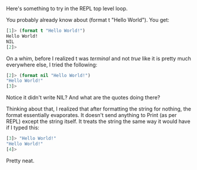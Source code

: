 Here's something to try in the REPL top level loop.

You probably already know about (format t "Hello World"). You get:

```lsp
[1]> (format t "Hello World!")
Hello World!
NIL
[2]> 
```

On a whim, before I realized t was <i>terminal</i> and not <i>true</i> like it is pretty much everywhere else, I tried the following:

```lisp
[2]> (format nil "Hello World!")
"Hello World!"
[3]> 
```

Notice it didn't write NIL? And what are the quotes doing there? 

Thinking about that, I realized that after formatting the string for nothing, the format essentially evaporates. It doesn't send anything to Print (as per REPL) except the string itself. It treats the string the same way it would have if I typed this:

```lisp
[3]> "Hello World!"
"Hello World!"
[4]> 
```

Pretty neat.
